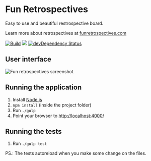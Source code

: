 # Fun Retrospectives
Easy to use and beautiful restrospective board.

Learn more about retrospectives at [funretrospectives.com](http://funretrospectives.com)

[![Build](https://snap-ci.com/funretro/distributed/branch/master/build_image)](https://snap-ci.com/funretro/distributed/branch/master)
<a href="https://codeclimate.com/github/glauberramos/fireideaz"><img src="https://codeclimate.com/github/glauberramos/fireideaz/badges/gpa.svg" /></a>&nbsp;[![devDependency Status](https://david-dm.org/funretro/distributed/dev-status.svg)](https://david-dm.org/funretro/distributed#info=devDependencies)


## User interface

![Fun retrospectives screenshot](http://i.imgur.com/iY1zc2Y.png)


## Running the application

1. Install [Node.js](https://nodejs.org/en/)
2. ```npm install``` (inside the project folder)
3. Run ```./gulp```
4. Point your browser to [http://localhost:4000/](http://localhost:4000/)


## Running the tests

1. Run ```./gulp test```

PS.: The tests autoreload when you make some change on the files.
